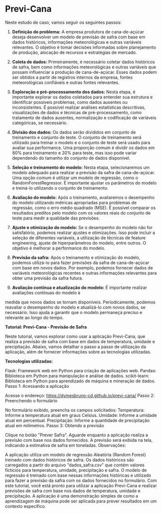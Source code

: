 # Previ-Cana

Neste estudo de caso, vamos seguir os seguintes passos:

1. **Definição do problema:** A empresa produtora de cana-de-açúcar deseja desenvolver um modelo de previsão de safra com base em dados históricos, informações meteorológicas e outras variáveis relevantes. O objetivo é tomar decisões informadas sobre planejamento de produção, alocação de recursos e estratégias de mercado.

2. **Coleta de dados:** Primeiramente, é necessário coletar dados históricos de safra, bem como informações meteorológicas e outras variáveis que possam influenciar a produção de cana-de-açúcar. Esses dados podem ser obtidos a partir de registros internos da empresa, fontes meteorológicas confiáveis e outras fontes relevantes.

3. **Exploração e pré-processamento dos dados:** Nesta etapa, é importante explorar os dados coletados para entender sua estrutura e identificar possíveis problemas, como dados ausentes ou inconsistentes. É possível realizar análises estatísticas descritivas, visualizações de dados e técnicas de pré-processamento, como tratamento de dados ausentes, normalização e codificação de variáveis categóricas, se necessário.

4. **Divisão dos dados:** Os dados serão divididos em conjunto de treinamento e conjunto de teste. O conjunto de treinamento será utilizado para treinar o modelo e o conjunto de teste será usado para avaliar sua performance. Uma proporção comum é dividir os dados em 80% para treinamento e 20% para teste, mas isso pode variar dependendo do tamanho do conjunto de dados disponível.

5. **Seleção e treinamento do modelo:** Nesta etapa, selecionaremos um modelo adequado para realizar a previsão da safra de cana-de-açúcar. Uma opção comum é utilizar um modelo de regressão, como o RandomForestRegressor. É importante ajustar os parâmetros do modelo e treiná-lo utilizando o conjunto de treinamento.

6. **Avaliação do modelo:** Após o treinamento, avaliaremos o desempenho do modelo utilizando métricas apropriadas para problemas de regressão, como o erro médio quadrado (MSE). É possível comparar os resultados preditos pelo modelo com os valores reais do conjunto de teste para medir a qualidade das previsões.

7. **Ajuste e otimização do modelo:** Se o desempenho do modelo não for satisfatório, podemos realizar ajustes e otimizações. Isso pode incluir a seleção de diferentes variáveis, a utilização de técnicas de feature engineering, ajuste de hiperparâmetros do modelo, entre outros. O objetivo é melhorar a performance do modelo.

8. **Previsão da safra:** Após o treinamento e otimização do modelo, podemos utilizá-lo para fazer previsões da safra de cana-de-açúcar com base em novos dados. Por exemplo, podemos fornecer dados de variáveis meteorológicas recentes e outras informações relevantes para obter uma previsão da safra futura.

9. **Avaliação contínua e atualização do modelo:** É importante realizar avaliações contínuas do modelo à

 medida que novos dados se tornam disponíveis. Periodicamente, podemos reavaliar o desempenho do modelo e atualizá-lo com novos dados, se necessário. Isso ajuda a garantir que o modelo permaneça preciso e relevante ao longo do tempo.
 
 **Tutorial: Previ-Cana - Previsão de Safra**

Neste tutorial, vamos explorar como usar a aplicação Previ-Cana, que realiza a previsão de safra com base em dados de temperatura, umidade e precipitação. Abaixo, vamos detalhar o passo a passo de utilização da aplicação, além de fornecer informações sobre as tecnologias utilizadas.

**Tecnologias utilizadas:**

Flask: Framework web em Python para criação de aplicações web.
Pandas: Biblioteca em Python para manipulação e análise de dados.
scikit-learn: Biblioteca em Python para aprendizado de máquina e mineração de dados.
Passo 1: Acessando a aplicação

Acesse o endereço: https://dymesbruno-cd.github.io/previ-cana/
Passo 2: Preenchendo o formulário

No formulário exibido, preencha os campos solicitados:
Temperatura: Informe a temperatura atual em graus Celsius.
Umidade: Informe a umidade atual em percentual.
Precipitação: Informe a quantidade de precipitação atual em milímetros.
Passo 3: Obtendo a previsão

Clique no botão "Prever Safra".
Aguarde enquanto a aplicação realiza a previsão com base nos dados fornecidos.
A previsão será exibida na tela, indicando a estimativa de safra em toneladas.
Observações:

A aplicação utiliza um modelo de regressão Aleatória (Random Forest) treinado com dados históricos de safra.
Os dados históricos são carregados a partir do arquivo "dados_safra.csv" que contém valores fictícios para temperatura, umidade, precipitação e safra.
O modelo de regressão é treinado com base nessas informações históricas e utilizado para fazer a previsão da safra com os dados fornecidos no formulário.
Com este tutorial, você está pronto para utilizar a aplicação Previ-Cana e realizar previsões de safra com base nos dados de temperatura, umidade e precipitação. A aplicação é uma demonstração simples de como a aprendizagem de máquina pode ser aplicada para prever resultados em um contexto específico.



